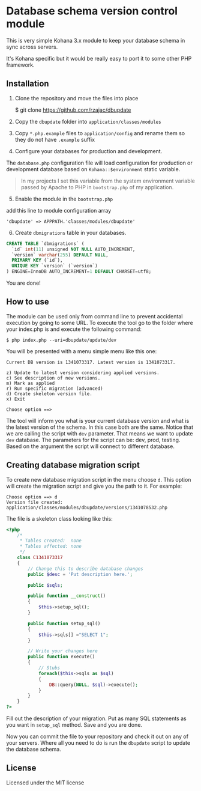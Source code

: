 Database schema version control module
=================================================

This is very simple Kohana 3.x module to keep your database schema in sync across servers.

It's Kohana specific but it would be really easy to port it to some other PHP framework.

Installation
-------------

1. Clone the repository and move the files into place

	$ git clone https://github.com/rzajac/dbupdate

2. Copy the `dbupdate` folder into `application/classes/modules`

3. Copy `*.php.example` files to `application/config` and rename them so they do not have `.example` suffix

4. Configure your databases for production and development.

The `database.php` configuration file will load configuration for production or development database based on `Kohana::$environment` static variable.

> In my projects I set this variable from the system environment variable passed by Apache to PHP in `bootstrap.php` of my application.

5. Enable the module in the `bootstrap.php`

add this line to module configuration array

	'dbupdate' => APPPATH.'classes/modules/dbupdate'

6. Create `dbmigrations` table in your databases.

```sql
CREATE TABLE `dbmigrations` (
  `id` int(11) unsigned NOT NULL AUTO_INCREMENT,
  `version` varchar(255) DEFAULT NULL,
  PRIMARY KEY (`id`),
  UNIQUE KEY `version` (`version`)
) ENGINE=InnoDB AUTO_INCREMENT=1 DEFAULT CHARSET=utf8;
```

You are done!

How to use
----------

The module can be used only from command line to prevent accidental execution by going to some URL. To execute the tool go to the folder where your index.php is and execute the following command:

	$ php index.php --uri=dbupdate/update/dev

You will be presented with a menu simple menu like this one:

	Current DB version is 1341073317. Latest version is 1341073317.

	z) Update to latest version considering applied versions.
	c) See description of new versions.
	m) Mark as applied
	r) Run specific migration (advanced)
	d) Create skeleton version file.
	x) Exit

	Choose option ==>

The tool will inform you what is your current database version and what is the latest version of the schema. In this case both are the same. Notice that we are calling the script with `dev` parameter. That means we want to update `dev` database. The parameters for the script can be: dev, prod, testing. Based on the argument the script will connect to different database.

Creating database migration script
----------------------------------

To create new database migration script in the menu choose `d`. This option will create the migration script and give you the path to it. For example:

	Choose option ==> d
	Version file created: application/classes/modules/dbupdate/versions/1341078532.php

The file is a skeleton class looking like this:

```php
<?php
	/*
	 * Tables created:  none
	 * Tables affected: none
	 */
	class C1341073317
	{
		// Change this to describe database changes
		public $desc = 'Put description here.';

		public $sqls;

		public function __construct()
		{
			$this->setup_sql();
		}

		public function setup_sql()
		{
			$this->sqls[] ="SELECT 1";
		}

		// Write your changes here
		public function execute()
		{
			// Stubs
			foreach($this->sqls as $sql)
			{
				DB::query(NULL, $sql)->execute();
			}
		}
	}
?>
```

Fill out the description of your migration. Put as many SQL statements as you want in `setup_sql` method. Save and you are done.

Now you can commit the file to your repository and check it out on any of your servers. Where all you need to do is run the `dbupdate` script to update the database schema.

License
-------

Licensed under the MIT license
